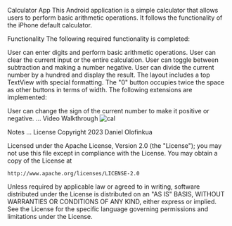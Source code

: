 Calculator App
This Android application is a simple calculator that allows users to perform basic arithmetic operations. It follows the functionality of the iPhone default calculator.

Functionality
The following required functionality is completed:

 User can enter digits and perform basic arithmetic operations.
 User can clear the current input or the entire calculation.
 User can toggle between subtraction and making a number negative.
 User can divide the current number by a hundred and display the result.
 The layout includes a top TextView with special formatting.
 The "0" button occupies twice the space as other buttons in terms of width.
The following extensions are implemented:

 User can change the sign of the current number to make it positive or negative.
 ...
Video Walkthrough
![cal](https://github.com/Doolofin/Calculator/assets/112103104/a5be6798-3387-4a30-b267-e061e6023bec)

Notes
...
License
Copyright 2023 Daniel Olofinkua

Licensed under the Apache License, Version 2.0 (the "License");
you may not use this file except in compliance with the License.
You may obtain a copy of the License at

    http://www.apache.org/licenses/LICENSE-2.0

Unless required by applicable law or agreed to in writing, software
distributed under the License is distributed on an "AS IS" BASIS,
WITHOUT WARRANTIES OR CONDITIONS OF ANY KIND, either express or implied.
See the License for the specific language governing permissions and
limitations under the License.

